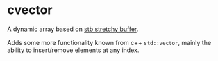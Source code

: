 # cvector

A dynamic array based on [stb stretchy buffer](https://github.com/nothings/stb/blob/master/stretchy_buffer.h).

Adds some more functionality known from c++ `std::vector`, mainly the ability to insert/remove elements at any index.
